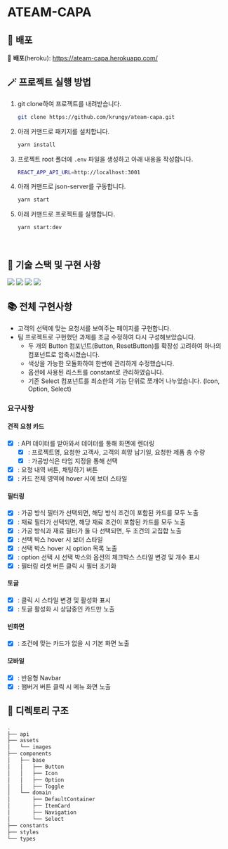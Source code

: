 <h1>ATEAM-CAPA</h1>

## 🚀 배포

🔗 **배포**(heroku): https://ateam-capa.herokuapp.com/ <br>

## 🪄 프로젝트 실행 방법

1. git clone하여 프로젝트를 내려받습니다.
   ```bash
   git clone https://github.com/krungy/ateam-capa.git
   ```
2. 아래 커맨드로 패키지를 설치합니다.
   ```bash
   yarn install
   ```
3. 프로젝트 root 폴더에 `.env` 파일을 생성하고 아래 내용을 작성합니다.
   ```bash
   REACT_APP_API_URL=http://localhost:3001
   ```
4. 아래 커맨드로 json-server를 구동합니다.
   ```bash
   yarn start
   ```
5. 아래 커맨드로 프로젝트를 실행합니다.
   ```bash
   yarn start:dev
   ```

<br>

## 🧰 기술 스택 및 구현 사항

![](https://img.shields.io/badge/TypeScript-3178C6?style=for-the-badge&logo=TypeScript&logoColor=white) ![](https://img.shields.io/badge/React-20232A?style=for-the-badge&logo=react&logoColor=61DAFB) ![](https://img.shields.io/badge/styled--components-DB7093?style=for-the-badge&logo=styled-components&logoColor=white) ![](https://img.shields.io/badge/Storybook-FF4785?style=for-the-badge&logo=Storybook&logoColor=white)

## 📚 전체 구현사항

- 고객의 선택에 맞는 요청서를 보여주는 페이지를 구현합니다.
- 팀 프로젝트로 구현했던 과제를 조금 수정하여 다시 구성해보았습니다.
  - 두 개의 Button 컴포넌트(Button, ResetButton)를 확장성 고려하여 하나의 컴포넌트로 압축시켰습니다.
  - 색상을 가능한 모듈화하여 한번에 관리하게 수정했습니다.
  - 옵션에 사용된 리스트를 constant로 관리하였습니다.
  - 기존 Select 컴포넌트를 최소한의 기능 단위로 쪼개어 나누었습니다. (Icon, Option, Select)

### 요구사항

#### 견적 요청 카드

- [x] : API 데이터를 받아와서 데이터를 통해 화면에 렌더링
  - [x] : 프로젝트명, 요청한 고객사, 고객의 희망 납기일, 요청한 제품 총 수량
  - [x] : 가공방식은 타입 지정을 통해 선택
- [x] : 요청 내역 버튼, 채팅하기 버튼
- [x] : 카드 전체 영역에 hover 시에 보더 스타일

#### 필터링

- [x] : 가공 방식 필터가 선택되면, 해당 방식 조건이 포함된 카드를 모두 노출
- [x] : 재료 필터가 선택되면, 해당 재료 조건이 포함된 카드를 모두 노출
- [x] : 가공 방식과 재료 필터가 둘 다 선택되면, 두 조건의 교집합 노출
- [x] : 선택 박스 hover 시 보더 스타일
- [x] : 선택 박스 hover 시 option 목록 노출
- [x] : option 선택 시 선택 박스와 옵션의 체크박스 스타일 변경 및 개수 표시
- [x] : 필터링 리셋 버튼 클릭 시 필터 초기화

#### 토글

- [x] : 클릭 시 스타일 변경 및 활성화 표시
- [x] : 토글 활성화 시 상담중인 카드만 노출

#### 빈화면

- [x] : 조건에 맞는 카드가 없을 시 기본 화면 노출

#### 모바일

- [x] : 반응형 Navbar
- [x] : 햄버거 버튼 클릭 시 메뉴 화면 노출

## 📂 디렉토리 구조

```bash
.
├── api
├── assets
│   └── images
├── components
│   ├── base
│   │   ├── Button
│   │   ├── Icon
│   │   ├── Option
│   │   ├── Toggle
│   └── domain
│       ├── DefaultContainer
│       ├── ItemCard
│       ├── Navigation
│       └── Select
├── constants
├── styles
└── types
```
